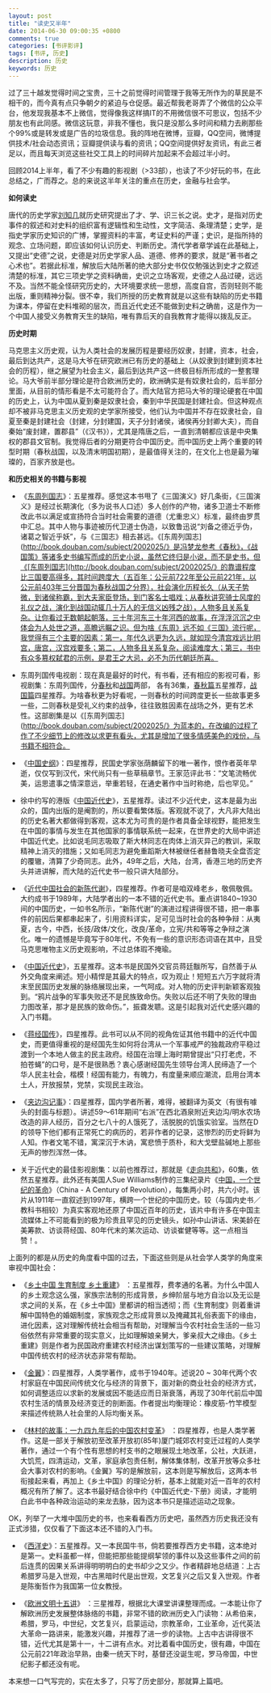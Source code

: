 ```yaml
---
layout: post
title: "读史又半年"
date: 2014-06-30 09:00:35 +0800
comments: true
categories: [书评影评]
tags: [书评, 历史]
description: 历史
keywords: 历史
---
```


过了三十越发觉得时间之宝贵，三十之前觉得时间管理于我等无所作为的草民是不相干的，而今真有点只争朝夕的紧迫与仓促感。最近帮我老哥弄了个微信的公众平台，他发现我基本不上微信，觉得像我这样搞IT的不用微信很不可思议，包括不少朋友也有此同感。微信这玩意，非我不懂也，我只是没那么多时间和精力去刷那些个99%或是转发或是广告的垃圾信息。我的阵地在微博，豆瓣，QQ空间，微博提供技术/社会动态资讯；豆瓣提供读与看的资讯；QQ空间提供好友资讯，有此三者足以，而且每天浏览这些社交工具上的时间碎片加起来不会超过半小时。

回顾2014上半年，看了不少有趣的影视剧（>33部），也读了不少好玩的书，在此总结之，广而荐之。总的来说这半年关注的重点在历史，金融与社会学。

**如何读史**

唐代的历史学家[刘知几](http://zh.wikipedia.org/wiki/%E5%88%98%E7%9F%A5%E5%87%A0)就历史研究提出了才、学、识三长之说。史才，是指对历史事件的叙述和对史料的组织富有逻辑性和生动性，文字简洁、条理清楚；史学，是指史学家历史知识的广博，掌握资料的丰富，考证史料的严谨；史识，是指所持的观念、立场问题，即应该如何认识历史、判断历史。清代学者章学诚在此基础上，又提出“史德”之说，史德是对历史学家人品、道德、修养的要求，就是“著书者之心术也”。若据此标准，解放后大陆所著的绝大部分史书仅仅勉强达到史才之叙述清楚的标准，其它三项史学之资料确凿，史识之立场客观，史德之人品过硬，远远不及。当然不能全怪研究历史的，大环境要求统一思想，高度自宫，否则轻则不能出版，重则精神分裂。很不幸，我们所授的历史教育就是以这些有缺陷的历史书籍为课本，停留在史料堆砌的层次，而且近代史还不能做到史料之确凿，这是作为一个中国人接受义务教育天生的缺陷，唯有靠后天的自我教育才能得以拨乱反正。

**历史时期**

马克思主义历史观，认为人类社会的发展历程是要经历奴隶，封建，资本，社会，最后到达共产，这是马大爷在研究欧洲已有历史的基础上（从奴隶到封建到资本社会的历程），继之展望为社会主义，最后到达共产这一终极目标所形成的一整套理论。马大爷前半部分理论是符合欧洲历史的，欧洲确实是有奴隶社会的，后半部分里面，从目前的情形看是不太可能符合了。而大陆官方把马大爷的理论硬套在中国的历史上，认为中国从夏到秦是奴隶社会，秦到中华民国是封建社会。但这种观点却不被非马克思主义历史观的史学家所接受，他们认为中国并不存在奴隶社会，自夏至秦是封建社会（封建，分封建国，天子分封诸侯，诸侯再分封卿大夫），而自秦始“废封建，置郡县”（《汉书》），尤其是隋唐之后，一直到清朝都应该是中央集权的郡县文官制。我觉得后者的分期更符合中国历史。而中国历史上两个重要的转型时期（春秋战国，以及清末明国初期），是最值得关注的，在文化上也是最为璀璨的，百家齐放是也。

**和历史相关的书籍与影视**

* 《[东周列国志](http://book.douban.com/subject/2002025/)》：五星推荐。感觉这本书甩了《三国演义》好几条街，《三国演义》是经过长期演化（多为说书人口述）多人创作的产物，诸多卫道士不断修改此书以满足或宣扬符合当时社会需要的道德（尤重忠义）标准，最终由罗贯中汇总。其中人物与事迹被历代卫道士伪造，以致鲁迅说“刘备之德近乎伪，诸葛之智近乎妖”，与《三国志》相去甚远。《[东周列国志](http://book.douban.com/subject/2002025/》是冯梦龙参考《春秋》，《战国策》等诸多史书编写而成的历史小说，虽然它终归是小说，而不是史书，但《[东周列国志](http://book.douban.com/subject/2002025/》的靠谱程度比三国要高得多，其时间跨度大（五百年：公元前722年至公元前221年，以公元前403年三分晋国为春秋战国之分界），社会演化历程长久（从天子势微，到诸侯称霸，到大夫家臣登场，到门客名士唱戏；从春秋讲究骑士风度的礼仪之战，演化到战国动辄几十万人的无信义凶残之战），人物多且关系复杂。让你看过无数朝起朝落，三十年河东三十年河西的故事，在浮浮沉沉之中体会为人处世之道，高瞻远瞩之识。但为啥《东周》远不如《三国》流行呢，我觉得有三个主要的因素：第一，年代久远更为久远，就如现今清宫戏远比明宫，唐宫，汉宫戏要多；第二，人物多且关系复杂，阅读难度大；第三，书中有众多篡权弑君的示例，是君王之大忌，必不为历代朝廷所喜。

* 东周列国传电视剧：现在真是最好的时代，有书看，还有相应的影视可看，影视剧集：东周列国传，分[春秋](http://movie.douban.com/subject/2341884/)和[战国](http://movie.douban.com/subject/2972189/)两部， 各有36集，[春秋篇](http://movie.douban.com/subject/2341884/)五星推荐，[战国篇](http://movie.douban.com/subject/2972189/)四星推荐。为啥春秋更为好看呢，一则春秋的时间跨度更长一些故事更多一些，二则春秋是受礼义约束的战争，往往致胜因素在战场之外，更有艺术性。这部剧集是以《[东周列国志](http://book.douban.com/subject/2002025/》为蓝本的，在改编的过程了作了不少细节上的修改以求更有看头，尤其是增加了很多情感美色的戏份，与书籍不相符合。

* 《[中国史纲](http://book.douban.com/subject/1055347/)》：四星推荐，民国史学家张荫麟留下的唯一著作，恨作者英年早逝，仅仅写到汉代，宋代尚只有一些草稿章节。王家范评此书：“文笔流畅优美，运思遣事之情深意远，举重若轻，在通史著作中当时称绝，后也罕见。”

 * 徐中约写的港版《[中国近代史](http://book.douban.com/subject/2376486/)》，五星推荐。读过不少近代史，这本是最为出众的，国内出版的是阉割的，所以要看繁体版。客观就不说了，大凡非大陆出的历史名著大都做得到客观，这本尤为可贵的是作者具备全球视野，能把发生在中国的事情与发生在其他国家的事情联系统一起来，在世界史的大局中讲述中国近代史。比如说毛同志吸取了斯大林同志在肉体上消灭异己的教训，采取精神上消灭的措施；又如毛同志为避免重蹈斯大林被继任者赫鲁晓夫全盘否定的覆辙，清算了少奇同志。此外，49年之后，大陆，台湾，香港三地的历史齐头并进讲解，而大陆的近代史书一般只讲大陆部分。
 
* 《[近代中国社会的新陈代谢](http://book.douban.com/subject/10825612/)》，四星推荐。作者可是咱双峰老乡，敬佩敬佩。大约成书于1989年，大陆学者出的一本不错的近代史书。重点讲1840~1930间的中国历史，一如书名所示，“新陈代谢”的演进过程讲得很不错，把一串事件的前因后果都串起来了，引用资料详实，足可见当时社会的各种争辩：从夷夏，古今，中西，长技/政体/文化，改良/革命，立宪/共和等等之争辩之演化。唯一的遗憾是毕竟写于80年代，不免有一些的意识形态词语在其中，且受马克思唯物主义历史观影响，不过总体瑕不掩瑜。

 * 《[中国近代史](http://book.douban.com/subject/1060025/)》，五星推荐。这本书是民国外交官员蒋廷黻所写，自然善于从外交角度来阐述。短小精悍是其最大的特点，叹为观止！短短五六万字就将清末至民国历史发展的脉络展现出来，一气呵成。对人物的历史评判新颖客观独到。“鸦片战争的军事失败还不是民族致命伤。失败以后还不明了失败的理由力图改革，那才是民族的致命伤。”，振聋发聩。这是引起我对近代史感兴趣的入门书籍。

* 《[蒋经国传](http://book.douban.com/subject/5288371/)》，四星推荐。此书可以从不同的视角佐证其他书籍中的近代中国史，而更值得重视的是经国先生如何将台湾从一个军事戒严的独裁政府平稳过渡到一个本地人做主的民主政府。经国在治理上海时期曾提出“只打老虎，不拍苍蝇”的口号，是不是很熟悉？衷心感谢经国先生领导台湾人民缔造了一个华人民主社会，楷模！经国有能力，有魄力，有度量来顺应潮流，启用台湾本土人，开放报禁，党禁，实现民主政治。

* 《[夹边沟记事](http://book.douban.com/subject/3239549/)》：四星推荐，国内学者所著，难得，被翻译为英文（有很有噱头的封面与标题）。讲述59～61年期间“右派”在西北酒泉附近夹边沟/明水农场改造的非人经历，百分之七八十的人饿死了，活脱脱的饥饿实验室。当然在D的领导下他们都有正常死亡的病历的，若非作者的记录，这惨烈的历史将鲜为人知。作者文笔不错，寓深沉于木讷，寓悲愤于质朴，和大戈壁盐碱地上那些无声的惨烈浑然一体。

* 关于近代史的最佳影视剧集：以前也推荐过，那就是《[走向共和](http://movie.douban.com/subject/1441794/)》，60集，依然五星推荐。此外还有美国人Sue Williams制作的三集纪录片《[中国，一个世纪的革命](http://movie.douban.com/subject/2042115/)》（China - A Century of Revolution），每集两小时，共六小时。该片从1911年一直叙述到1997年，横跨一个世纪的中国历史。较（与国内史书／教科书相较）为真实客观地还原了中国近百年的历史，该片中有许多在中国主流媒体上不可能看到的极为珍贵且罕见的历史镜头，如孙中山讲话、宋美龄在美筹款、访谈蒋经国、80年代末的某次运动、访谈崔健等等。这一点相当赞！。

上面列的都是从历史的角度看中国的过去，下面这些则是从社会学人类学的角度来审视中国社会：

* 《[乡土中国 生育制度 乡土重建](http://book.douban.com/subject/10532835/)》 ：五星推荐，费孝通的名著。为什么中国人的乡土观念这么强，家族宗法制的形成背景，乡绅阶层与地方自治以及无讼是求之间的关系，在《乡土中国》里都讲的相当透彻；而《生育制度》则着重讲解中国特色的婚姻制度，家族观念之形成背景以及掩藏其礼俗表面下的缘由，进化因素，这对理解传统社会相当有帮助，对理解当今农村社会生活的一些习俗依然有非常重要的现实意义，比如理解娘亲舅大，爹亲叔大之缘由。《乡土重建》则是作者为民国政府重建农村经济出谋划策写的一些建议策略，对理解中国传统农村的经济状态非常有帮助。

 * 《[金翼](http://book.douban.com/subject/2988944/)》：四星推荐，人类学著作，成书于1940年。述说20 ~ 30年代两个农村家庭在中国民间传统文化与经济的背景下，面对新的商业社会的经济方式，如何调整适应以求新的发展或因不能适应而日渐衰落，再现了30年代前后中国农村生活的情景及经济变迁的剖断面。作者提出均衡理论：橡皮筋-竹竿模型来描述传统熟人社会里的人际均衡关系。

* 《[林村的故事：一九四九年后的中国农村变革](http://book.douban.com/subject/1082196/)》 ：四星推荐，也是人类学著作。这是一部关于解放初至改革开放初(85年)厦门城郊农村变迁过程的人类学著作，通过一个有个性有思想的村支书的之眼展现土地改革，公社，大跃进，大饥荒，四清运动，文革，家庭承包责任制，解体集体制，改革开放等众多社会大事对农村的影响。《金翼》写的是解放前，这本则是写解放后，这两本书衔接起来看，再加上《乡土中国》的理论分析，基本上就能对近一百年的农村概况有所了解了。这本书最好结合徐中约《中国近代史-下册》阅读，才能明白此书中各种政治运动的来龙去脉，因为这本书只是描述运动之现象。
 
 OK，列举了一大堆中国历史的书，也来看看西方历史吧，虽然西方历史我还没有正式涉猎，仅仅看了下面这本还不错的入门书。

* 《[西洋史](http://book.douban.com/subject/4201719/)》：五星推荐。又一本民国牛书，倘若要推荐西方史书籍，这本绝对是第一。史料虽都一样，但能把那些能提纲挈领的事件以及这些事件之间的前后连贯的因果关系讲得明明明白的史书却少之又少。作者精辟地总结道：上古希腊罗马是入世观，中古黑暗时代是出世观，文艺复兴之后又复入世观。作者是陈衡哲作为我国第一位女教授。

* 《[欧洲文明十五讲](http://book.douban.com/subject/1065142/)》 ：三星推荐，根据北大课堂讲课整理而成。一本能让你了解欧洲历史发展整体脉络的书籍，非常不错的欧洲历史入门读物：从希伯来，希腊，罗马，中世纪，文艺复兴，启蒙运动，宗教革命，工业革命，近代英法大革命一路讲来，能激发兴趣，并推荐了进一步的读物。上古中古讲得很不错，近代尤其是第十一，十二讲有点水。对比着看中国历史，很有趣，中国在公元前221年政治早熟，由秦一统天下时，基督还没诞生呢，罗马帝国，中世纪影子都还没有呢。

本来想一口气写完的，实在太多了，只写了历史部分，那就算上篇吧。
